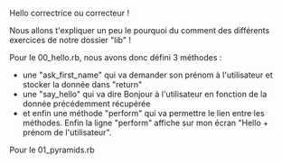 Hello correctrice ou correcteur !

Nous allons t'expliquer un peu le pourquoi du comment des différents exercices de notre dossier "lib" !

Pour le 00_hello.rb, nous avons donc défini 3 méthodes : 
- une "ask_first_name" qui va demander son prénom à l'utilisateur et stocker la donnée dans "return"
- une "say_hello" qui va dire Bonjour à l'utilisateur en fonction de la donnée précédemment récupérée
- et enfin une méthode "perform" qui va permettre le lien entre les méthodes.
Enfin la ligne "perform" affiche sur mon écran "Hello + prénom de l'utilisateur".

Pour le 01_pyramids.rb
